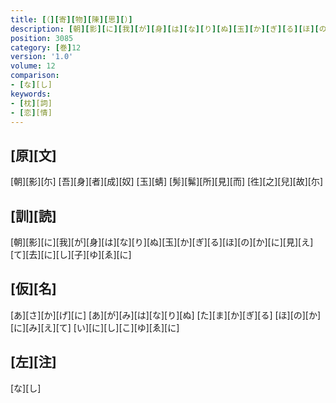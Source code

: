 ```yaml
---
title: [（][寄][物][陳][思][）]
description: [朝][影][に][我][が][身][は][な][り][ぬ][玉][か][ぎ][る][ほ][の][か][に][見][え][て][去][に][し][子][ゆ][ゑ][に]
position: 3085
category: [巻]12
version: '1.0'
volume: 12
comparison:
- [な][し]
keywords:
- [枕][詞]
- [恋][情]
---
```


## [原][文]

[朝][影][尓] [吾][身][者][成][奴] [玉][蜻] [髣][髴][所][見][而] [徃][之][兒][故][尓]

## [訓][読]

[朝][影][に][我][が][身][は][な][り][ぬ][玉][か][ぎ][る][ほ][の][か][に][見][え][て][去][に][し][子][ゆ][ゑ][に]

## [仮][名]

[あ][さ][か][げ][に] [あ][が][み][は][な][り][ぬ] [た][ま][か][ぎ][る] [ほ][の][か][に][み][え][て] [い][に][し][こ][ゆ][ゑ][に]

## [左][注]

[な][し]
